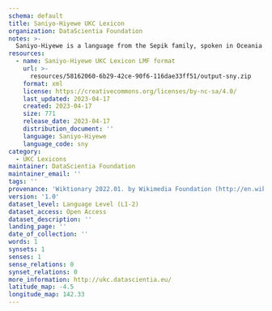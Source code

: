 ```yaml
---
schema: default
title: Saniyo-Hiyewe UKC Lexicon
organization: DataScientia Foundation
notes: >-
  Saniyo-Hiyewe is a language from the Sepik family, spoken in Oceania. The UKC Lexicon of Saniyo-Hiyewe is represented as a lexico-semantic network. It consists of words, word senses, synsets, as well as sense-level and synset-level relationships.
resources:
  - name: Saniyo-Hiyewe UKC Lexicon LMF format
    url: >-
      resources/58162060-6b29-42ce-90f6-116dae33ff51/output-sny.zip
    format: xml
    license: https://creativecommons.org/licenses/by-nc-sa/4.0/
    last_updated: 2023-04-17
    created: 2023-04-17
    size: 771
    release_date: 2023-04-17
    distribution_document: ''
    language: Saniyo-Hiyewe
    language_code: sny
category:
  - UKC Lexicons
maintainer: DataScientia Foundation
maintainer_email: ''
tags: ''
provenance: 'Wiktionary 2022.01. by Wikimedia Foundation (http://en.wiktionary.org); Princeton WordNet 2.1 by Princeton University (https://wordnet.princeton.edu)'
version: '1.0'
dataset_level: Language Level (L1-2)
dataset_access: Open Access
dataset_description: ''
landing_page: ''
date_of_collection: ''
words: 1
synsets: 1
senses: 1
sense_relations: 0
synset_relations: 0
more_information: http://ukc.datascientia.eu/
latitude_map: -4.5
longitude_map: 142.33
---
```

